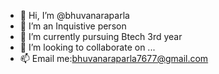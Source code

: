 - 👋 Hi, I’m @bhuvanaraparla
- 👀 I’m an Inquistive person
- 🌱 I’m currently pursuing Btech 3rd year
- 💞️ I’m looking to collaborate on ...
- 📫 Email me:bhuvanaraparla7677@gmail.com

<!---
bhuvanaraparla/bhuvanaraparla is a ✨ special ✨ repository because its `README.md` (this file) appears on your GitHub profile.
You can click the Preview link to take a look at your changes.
--->

